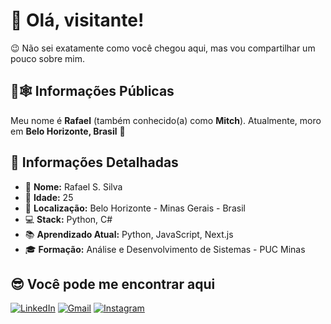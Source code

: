 # 👋 Olá, visitante!

😉 Não sei exatamente como você chegou aqui, mas vou compartilhar um pouco sobre mim. 

## 🖤🕸️ Informações Públicas

Meu nome é **Rafael** (também conhecido(a) como **Mitch**). Atualmente, moro em **Belo Horizonte, Brasil** 🚀

## 📝 Informações Detalhadas

- 👤 **Nome:** Rafael S. Silva
- 🎂 **Idade:** 25
- 📍 **Localização:** Belo Horizonte - Minas Gerais - Brasil   
- 💻 **Stack:** Python, C#
- 📚 **Aprendizado Atual:** Python, JavaScript, Next.js  
- 🎓 **Formação:** Análise e Desenvolvimento de Sistemas - PUC Minas

## 😎 Você pode me encontrar aqui

[![LinkedIn](https://img.shields.io/badge/linkedin-%230077B5.svg?style=for-the-badge&logo=linkedin&logoColor=white)](https://www.linkedin.com/in/rafael-s-silva-951703180)
[![Gmail](https://img.shields.io/badge/Gmail-D14836?style=for-the-badge&logo=gmail&logoColor=white)](mailto:rafaelssilva999@gmail.com)
[![Instagram](https://img.shields.io/badge/Instagram-%23E4405F.svg?style=for-the-badge&logo=Instagram&logoColor=white)](https://www.instagram.com/_mitchnoir/)
